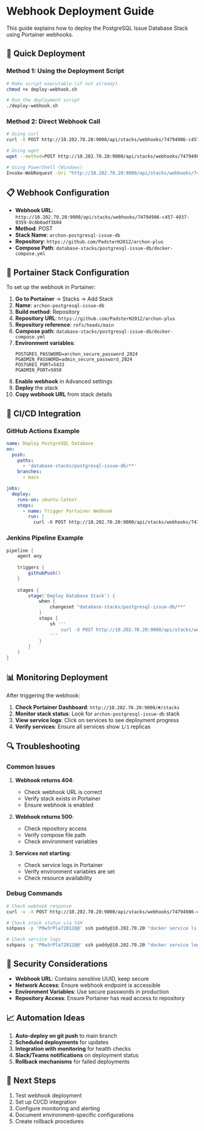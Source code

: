 # Webhook Deployment Guide

This guide explains how to deploy the PostgreSQL Issue Database Stack using Portainer webhooks.

## 🚀 Quick Deployment

### Method 1: Using the Deployment Script

```bash
# Make script executable (if not already)
chmod +x deploy-webhook.sh

# Run the deployment script
./deploy-webhook.sh
```

### Method 2: Direct Webhook Call

```bash
# Using curl
curl -X POST http://10.202.70.20:9000/api/stacks/webhooks/74794986-c457-4937-9359-0c0b0adf3b04

# Using wget
wget --method=POST http://10.202.70.20:9000/api/stacks/webhooks/74794986-c457-4937-9359-0c0b0adf3b04

# Using PowerShell (Windows)
Invoke-WebRequest -Uri "http://10.202.70.20:9000/api/stacks/webhooks/74794986-c457-4937-9359-0c0b0adf3b04" -Method POST
```

## 📋 Webhook Configuration

- **Webhook URL**: `http://10.202.70.20:9000/api/stacks/webhooks/74794986-c457-4937-9359-0c0b0adf3b04`
- **Method**: POST
- **Stack Name**: `archon-postgresql-issue-db`
- **Repository**: `https://github.com/PadsterH2012/archon-plus`
- **Compose Path**: `database-stacks/postgresql-issue-db/docker-compose.yml`

## 🔧 Portainer Stack Configuration

To set up the webhook in Portainer:

1. **Go to Portainer** → Stacks → Add Stack
2. **Name**: `archon-postgresql-issue-db`
3. **Build method**: Repository
4. **Repository URL**: `https://github.com/PadsterH2012/archon-plus`
5. **Repository reference**: `refs/heads/main`
6. **Compose path**: `database-stacks/postgresql-issue-db/docker-compose.yml`
7. **Environment variables**:
   ```
   POSTGRES_PASSWORD=archon_secure_password_2024
   PGADMIN_PASSWORD=admin_secure_password_2024
   POSTGRES_PORT=5433
   PGADMIN_PORT=5050
   ```
8. **Enable webhook** in Advanced settings
9. **Deploy** the stack
10. **Copy webhook URL** from stack details

## 🔄 CI/CD Integration

### GitHub Actions Example

```yaml
name: Deploy PostgreSQL Database
on:
  push:
    paths:
      - 'database-stacks/postgresql-issue-db/**'
    branches:
      - main

jobs:
  deploy:
    runs-on: ubuntu-latest
    steps:
      - name: Trigger Portainer Webhook
        run: |
          curl -X POST http://10.202.70.20:9000/api/stacks/webhooks/74794986-c457-4937-9359-0c0b0adf3b04
```

### Jenkins Pipeline Example

```groovy
pipeline {
    agent any
    
    triggers {
        githubPush()
    }
    
    stages {
        stage('Deploy Database Stack') {
            when {
                changeset "database-stacks/postgresql-issue-db/**"
            }
            steps {
                sh '''
                    curl -X POST http://10.202.70.20:9000/api/stacks/webhooks/74794986-c457-4937-9359-0c0b0adf3b04
                '''
            }
        }
    }
}
```

## 📊 Monitoring Deployment

After triggering the webhook:

1. **Check Portainer Dashboard**: `http://10.202.70.20:9000/#/stacks`
2. **Monitor stack status**: Look for `archon-postgresql-issue-db` stack
3. **View service logs**: Click on services to see deployment progress
4. **Verify services**: Ensure all services show `1/1` replicas

## 🔍 Troubleshooting

### Common Issues

1. **Webhook returns 404**:
   - Check webhook URL is correct
   - Verify stack exists in Portainer
   - Ensure webhook is enabled

2. **Webhook returns 500**:
   - Check repository access
   - Verify compose file path
   - Check environment variables

3. **Services not starting**:
   - Check service logs in Portainer
   - Verify environment variables are set
   - Check resource availability

### Debug Commands

```bash
# Check webhook response
curl -v -X POST http://10.202.70.20:9000/api/stacks/webhooks/74794986-c457-4937-9359-0c0b0adf3b04

# Check stack status via SSH
sshpass -p 'P0w3rPla72012@@' ssh paddy@10.202.70.20 "docker service ls | grep issues_db"

# Check service logs
sshpass -p 'P0w3rPla72012@@' ssh paddy@10.202.70.20 "docker service logs issues_db_archon-issue-db --tail 20"
```

## 🔐 Security Considerations

- **Webhook URL**: Contains sensitive UUID, keep secure
- **Network Access**: Ensure webhook endpoint is accessible
- **Environment Variables**: Use secure passwords in production
- **Repository Access**: Ensure Portainer has read access to repository

## 📈 Automation Ideas

1. **Auto-deploy on git push** to main branch
2. **Scheduled deployments** for updates
3. **Integration with monitoring** for health checks
4. **Slack/Teams notifications** on deployment status
5. **Rollback mechanisms** for failed deployments

## 🎯 Next Steps

1. Test webhook deployment
2. Set up CI/CD integration
3. Configure monitoring and alerting
4. Document environment-specific configurations
5. Create rollback procedures
